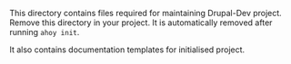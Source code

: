 This directory contains files required for maintaining Drupal-Dev project.
Remove this directory in your project.
It is automatically removed after running `ahoy init`.

It also contains documentation templates for initialised project.
